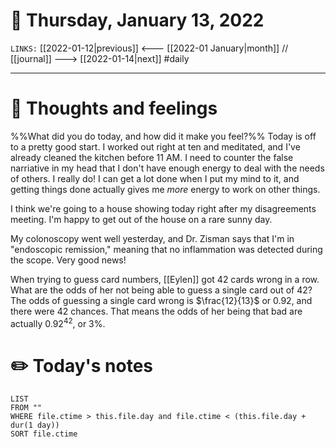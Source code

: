 # 📅 Thursday, January 13, 2022
`LINKS:` [[2022-01-12|previous]] <--- [[2022-01 January|month]] // [[journal]] ---> [[2022-01-14|next]] 
#daily

---
# 💭 Thoughts and feelings
%%What did you do today, and how did it make you feel?%%
Today is off to a pretty good start. I worked out right at ten and meditated, and I've already cleaned the kitchen before 11 AM. I need to counter the false narriative in my head that I don't have enough energy to deal with the needs of others. I really do! I can get a lot done when I put my mind to it, and getting things done actually gives me *more* energy to work on other things. 

I think we're going to a house showing today right after my disagreements meeting. I'm happy to get out of the house on a rare sunny day. 

My colonoscopy went well yesterday, and Dr. Zisman says that I'm in "endoscopic remission," meaning that no inflammation was detected during the scope. Very good news! 

When trying to guess card numbers, [[Eylen]] got 42 cards wrong in a row. What are the odds of her not being able to guess a single card out of 42? The odds of guessing a single card wrong is $\frac{12}{13}$ or $0.92$, and there were 42 chances. That means the odds of her being that bad are actually $0.92^{42}$, or 3%. 

# ✏️ Today's notes
```dataview
LIST 
FROM ""
WHERE file.ctime > this.file.day and file.ctime < (this.file.day + dur(1 day))
SORT file.ctime
```
